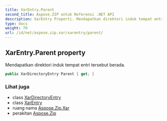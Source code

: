 ```yaml
---
title: XarEntry.Parent
second_title: Aspose.ZIP untuk Referensi .NET API
description: XarEntry Properti. Mendapatkan direktori induk tempat entri tersebut berada.
type: docs
weight: 70
url: /id/net/aspose.zip.xar/xarentry/parent/
---
```

## XarEntry.Parent property

Mendapatkan direktori induk tempat entri tersebut berada.

```csharp
public XarDirectoryEntry Parent { get; }
```

### Lihat juga

* class [XarDirectoryEntry](../../xardirectoryentry/)
* class [XarEntry](../)
* ruang nama [Aspose.Zip.Xar](../../xarentry/)
* perakitan [Aspose.Zip](../../../)


